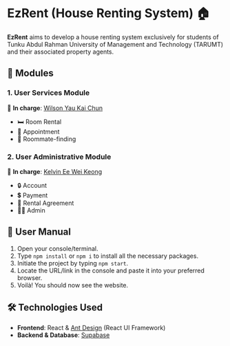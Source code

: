 # EzRent (House Renting System) 🏠

**EzRent** aims to develop a house renting system exclusively for students of Tunku Abdul Rahman University of Management and Technology (TARUMT) and their associated property agents.

## 🚀 Modules

### 1. User Services Module 
👤 **In charge**: [Wilson Yau Kai Chun](https://github.com/wilsonyau02)
- 🛏️ Room Rental 
- 📅 Appointment 
- 👫 Roommate-finding 

### 2. User Administrative Module 
👤 **In charge**: [Kelvin Ee Wei Keong](https://github.com/DankGuy)
- 🔒 Account 
- 💲 Payment 
- 📜 Rental Agreement 
- 👩‍💼 Admin 

## 📖 User Manual

1. Open your console/terminal.
2. Type `npm install` or `npm i` to install all the necessary packages.
3. Initiate the project by typing `npm start`.
4. Locate the URL/link in the console and paste it into your preferred browser.
5. Voilà! You should now see the website.

## 🛠 Technologies Used

- **Frontend**: React & [Ant Design](https://ant.design/components/overview/) (React UI Framework)
- **Backend & Database**: [Supabase](https://supabase.io/)